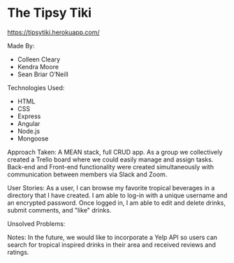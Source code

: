 # The Tipsy Tiki
 https://tipsytiki.herokuapp.com/

Made By:
* Colleen Cleary
* Kendra Moore
* Sean Briar O’Neill

Technologies Used:
* HTML
* CSS
* Express
* Angular
* Node.js
* Mongoose

Approach Taken: A MEAN stack, full CRUD app. As a group we collectively created a Trello board where we could easily manage and assign tasks. Back-end and Front-end functionality were created simultaneously with communication between members via Slack and Zoom.


User Stories: As a user, I can browse my favorite tropical beverages in a directory that I have created. I am able to log-in with a unique username and an encrypted password. Once logged in, I am able to edit and delete drinks, submit comments, and "like" drinks.

Unsolved Problems:

Notes: In the future, we would like to incorporate a Yelp API so users can search for tropical inspired drinks in their area and received reviews and ratings.
